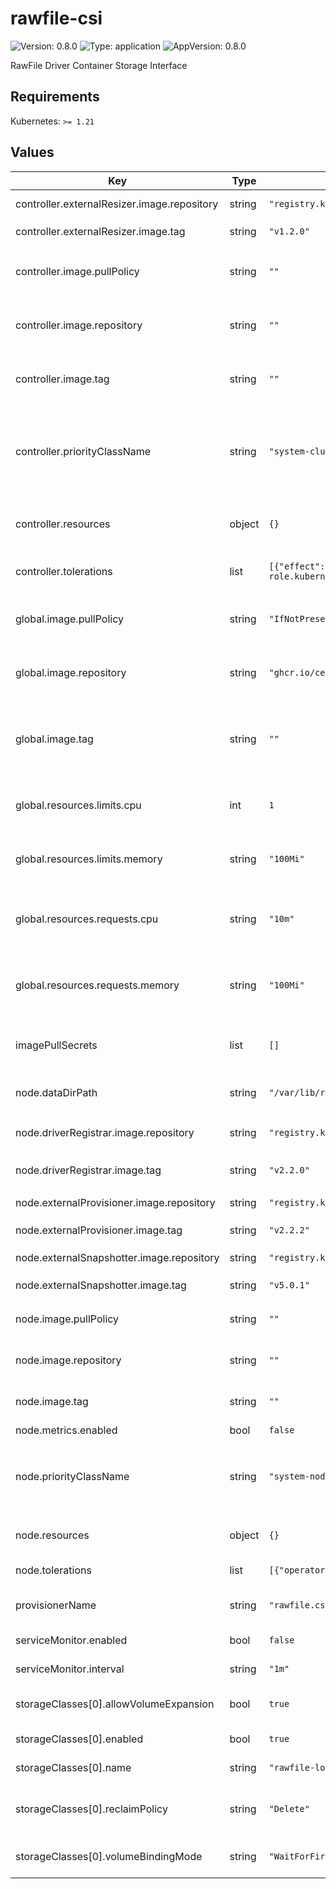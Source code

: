 # rawfile-csi

![Version: 0.8.0](https://img.shields.io/badge/Version-0.8.0-informational?style=flat-square) ![Type: application](https://img.shields.io/badge/Type-application-informational?style=flat-square) ![AppVersion: 0.8.0](https://img.shields.io/badge/AppVersion-0.8.0-informational?style=flat-square)

RawFile Driver Container Storage Interface

## Requirements

Kubernetes: `>= 1.21`

## Values

| Key | Type | Default | Description |
|-----|------|---------|-------------|
| controller.externalResizer.image.repository | string | `"registry.k8s.io/sig-storage/csi-resizer"` | Image Repository for `csi-resizer` |
| controller.externalResizer.image.tag | string | `"v1.2.0"` | Image tag for `csi-resizer` |
| controller.image.pullPolicy | string | `""` | Overrides default image pull policy for controller component |
| controller.image.repository | string | `""` | Overrides default image repository for controller component |
| controller.image.tag | string | `""` | Overrides default image tag for controller component |
| controller.priorityClassName | string | `"system-cluster-critical"` | priorityClassName for controller component since this part is critical for cluster `system-cluster-critical` is default |
| controller.resources | object | `{}` | Overrides default resources for controller component |
| controller.tolerations | list | `[{"effect":"NoSchedule","key":"node-role.kubernetes.io/master","operator":"Equal","value":"true"}]` | Tolerations for controller component |
| global.image.pullPolicy | string | `"IfNotPresent"` | Default image pull policy for node and controller components |
| global.image.repository | string | `"ghcr.io/centrinix/rawfile-localpv"` | Default image repository for node and controller components |
| global.image.tag | string | `""` | Default image tag for node and controller components (uses AppVersion if empty) |
| global.resources.limits.cpu | int | `1` | Default CPU Limit for node and controller components |
| global.resources.limits.memory | string | `"100Mi"` | Default Memory Limit for node and controller components |
| global.resources.requests.cpu | string | `"10m"` | Default CPU Request (Guaranty) for node and controller components |
| global.resources.requests.memory | string | `"100Mi"` | Default Memory Request (Guaranty) for node and controller components |
| imagePullSecrets | list | `[]` | Sets image pull secret while pulling images from a private registry |
| node.dataDirPath | string | `"/var/lib/rawfile-localpv"` | Data dir path for provisioner to be used by provisioner |
| node.driverRegistrar.image.repository | string | `"registry.k8s.io/sig-storage/csi-node-driver-registrar"` | Image Repository for `csi-node-driver-registrar` |
| node.driverRegistrar.image.tag | string | `"v2.2.0"` | Image Tag for `csi-node-driver-registrar` |
| node.externalProvisioner.image.repository | string | `"registry.k8s.io/sig-storage/csi-provisioner"` | Image Repository for `csi-provisioner` |
| node.externalProvisioner.image.tag | string | `"v2.2.2"` | Image Tag for `csi-provisioner` |
| node.externalSnapshotter.image.repository | string | `"registry.k8s.io/sig-storage/csi-snapshotter"` | Image Repository for `csi-snapshotter` |
| node.externalSnapshotter.image.tag | string | `"v5.0.1"` | Image Tag for `csi-snapshotter` |
| node.image.pullPolicy | string | `""` | Overrides default image pull policy for node component |
| node.image.repository | string | `""` | Overrides default image repository for node component |
| node.image.tag | string | `""` | Overrides default image tag for node component |
| node.metrics.enabled | bool | `false` |  |
| node.priorityClassName | string | `"system-node-critical"` | priorityClassName for node component since this part is critical for node `system-node-critical` is default |
| node.resources | object | `{}` | Overrides default resources for node component |
| node.tolerations | list | `[{"operator":"Exist"}]` | Tolerations for node component |
| provisionerName | string | `"rawfile.csi.openebs.io"` | Name of the registered CSI Driver in cluster |
| serviceMonitor.enabled | bool | `false` | Enables prometheus service monitor |
| serviceMonitor.interval | string | `"1m"` | Sets prometheus target interval |
| storageClasses[0].allowVolumeExpansion | bool | `true` | volumes are able to expand/resize or not? |
| storageClasses[0].enabled | bool | `true` | Enable or disable StorageClass |
| storageClasses[0].name | string | `"rawfile-localpv"` | Name of the StorageClass |
| storageClasses[0].reclaimPolicy | string | `"Delete"` | Sets default reclaimPolicy for StorageClass volumes |
| storageClasses[0].volumeBindingMode | string | `"WaitForFirstConsumer"` | Sets volumeBindingMode for StorageClass |

